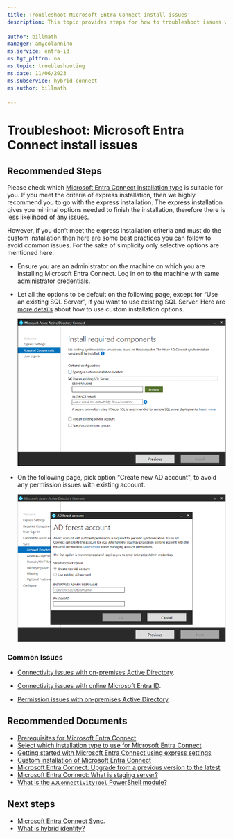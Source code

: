 ```yaml
---
title: Troubleshoot Microsoft Entra Connect install issues'
description: This topic provides steps for how to troubleshoot issues with installing Microsoft Entra Connect.

author: billmath
manager: amycolannino
ms.service: entra-id
ms.tgt_pltfrm: na
ms.topic: troubleshooting
ms.date: 11/06/2023
ms.subservice: hybrid-connect
ms.author: billmath

---
```


# Troubleshoot: Microsoft Entra Connect install issues

## **Recommended Steps**
Please check which [Microsoft Entra Connect installation type](./how-to-connect-install-select-installation.md) is suitable for you. If you meet the criteria of express installation, then we highly recommend you to go with the express installation. The express installation gives you minimal options needed to finish the installation, therefore there is less likelihood of any issues. 

However, if you don’t meet the express installation criteria and must do the custom installation then here are some best practices you can follow to avoid common issues. For the sake of simplicity only selective options are mentioned here:

* Ensure you are an administrator on the machine on which you are installing Microsoft Entra Connect. Log in on to the machine with same administrator credentials.

* Let all the options to be default on the following page, except for “Use an existing SQL Server”, if you want to use existing SQL Server. Here are [more details](./how-to-connect-install-custom.md) about how to use custom installation options. 

    ![Use Existing SQL Server](media/tshoot-connect-install-issues/tshoot-connect-install-issues/useexistingsqlserver.png)

* On the following page, pick option “Create new AD account", to avoid any permission issues with existing account.

    ![AD Forest Account](media/tshoot-connect-install-issues/tshoot-connect-install-issues/createnewaccount.png)

### **Common Issues**

* [Connectivity issues with on-premises Active Directory](./reference-connect-adconnectivitytools.md).

* [Connectivity issues with online Microsoft Entra ID](./tshoot-connect-connectivity.md).

* [Permission issues with on-premises Active Directory](./how-to-connect-configure-ad-ds-connector-account.md).

## **Recommended Documents**
* [Prerequisites for Microsoft Entra Connect](./how-to-connect-install-prerequisites.md)
* [Select which installation type to use for Microsoft Entra Connect](./how-to-connect-install-select-installation.md)
* [Getting started with Microsoft Entra Connect using express settings](./how-to-connect-install-express.md)
* [Custom installation of Microsoft Entra Connect](./how-to-connect-install-custom.md)
* [Microsoft Entra Connect: Upgrade from a previous version to the latest](./how-to-upgrade-previous-version.md)
* [Microsoft Entra Connect: What is staging server?](./plan-connect-topologies.md#staging-server)
* [What is the `ADConnectivityTool` PowerShell module?](./how-to-connect-adconnectivitytools.md)

## Next steps
- [Microsoft Entra Connect Sync](how-to-connect-sync-whatis.md).
- [What is hybrid identity?](../whatis-hybrid-identity.md)
